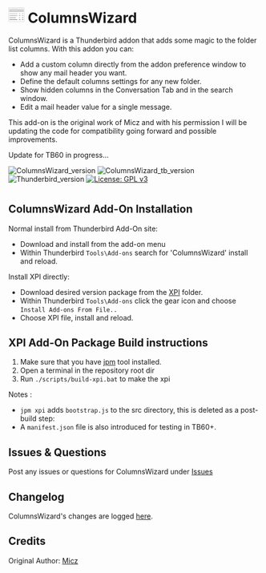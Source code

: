 # ![ColumnsWizard icon](rep-resources/images/mzcw-icon.png "ColumnsWizard")  ColumnsWizard

ColumnsWizard is a Thunderbird addon that adds some magic to the folder list columns.
With this addon you can:
  * Add a custom column directly from the addon preference window to show any mail header you want.
  * Define the default columns settings for any new folder.
  * Show hidden columns in the Conversation Tab and in the search window.
  * Edit a mail header value for a single message.

This add-on is the original work of Micz and with his permission I will be updating
the code for compatibility going forward and possible improvements.

Update for TB60 in progress...

![ColumnsWizard_version](https://img.shields.io/badge/version-v6.1-darkorange.png?label=ColumnsWizard)
![ColumnsWizard_tb_version](https://img.shields.io/badge/version-v6.1-blue.png?label=Thunderbird%20Add-On)
![Thunderbird_version](https://img.shields.io/badge/version-v38.0_--_58.*-blue.png?label=Thunderbird)
[![License: GPL v3](https://img.shields.io/badge/License-GPL%20v3-red.png)](./LICENSE)
#

## ColumnsWizard Add-On Installation

Normal install from Thunderbird Add-On site:
- Download and install from the add-on menu
- Within Thunderbird ``Tools\Add-ons`` search for 'ColumnsWizard' install and reload.

Install XPI directly:
- Download desired version package from the [XPI](xpi) folder.
- Within Thunderbird ``Tools\Add-ons`` click the gear icon and choose ``Install Add-ons From File..``
- Choose XPI file, install and reload.

## XPI Add-On Package Build instructions

1. Make sure that you have [jpm](https://developer.mozilla.org/en-US/Add-ons/SDK/Tools/jpm#Installation) tool installed.
2. Open a terminal in the repository root dir
3. Run ``./scripts/build-xpi.bat`` to make the xpi

Notes : 
- ``jpm xpi`` adds ``bootstrap.js`` to the src directory, this is deleted as a post-build step: 
- A ``manifest.json`` file is also introduced for testing in TB60+.

## Issues & Questions
Post any issues or questions for ColumnsWizard under [Issues](https://github.com/micz/ColumnsWizard/issues)

## Changelog
ColumnsWizard's changes are logged [here](CHANGELOG.md).

## Credits
Original Author: [Micz](https://addons.thunderbird.net/en-US/thunderbird/user/Micz/ "Micz")

